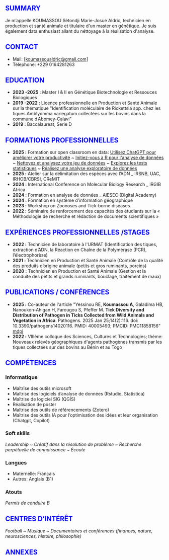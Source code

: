 ## <span style="color: blue;">SUMMARY</span>
Je m’appelle KOUMASSOU Sètondji Marie-Josué Aldric, technicien en production et santé animale et titulaire d'un master en génétique. Je suis également data enthusiast allant du néttoyage à la réalisation d'analyse.
## <span style="color: blue;">CONTACT</span>
- Mail: [koumassoualdric@gmail.com]
- Télephone: +229 0164281263

## <span style="color: blue;">EDUCATION</span>
- **2023 -2025 :** Master I & II en Génétique Biotechnologie et Ressouces Biologiques
- **2019 -2022 :** Licence professionnelle en Production et Santé Animale sur la thématique "Identification moléculaire de Rickettsia spp. chez les tiques Amblyomma variegatum collectées sur les bovins dans la commune d’Abomey-Calavi"
- **2019 :** Baccalaureat, Serie D

## <span style="color: blue;">FORMATIONS PROFESSIONNELLES</span>
- **2025 :** Formation sur open classroom en data: [Utilisez ChatGPT pour améliorer votre productivité](https://openclassrooms.com/fr/courses/8204091-utilisez-chatgpt-pour-ameliorer-votre-productivite) ~ [Initiez-vous à R pour l'analyse de données](https://openclassrooms.com/fr/courses/8248096-initiez-vous-a-r-pour-lanalyse-de-donnees) ~ [Nettoyez et analysez votre jeu de données](https://openclassrooms.com/fr/courses/7410486-nettoyez-et-analysez-votre-jeu-de-donnees) ~ [Explorez les tests statistiques](https://openclassrooms.com/fr/courses/8313631-explorez-les-tests-statistiques) ~ [Réalisez une analyse exploratoire de données](https://openclassrooms.com/fr/courses/4525281-realisez-une-analyse-exploratoire-de-donnees)
- **2025 :** Atelier sur la délimitation des espèces avec l’ADN _ IRSNB, UAC, IRHOB/CBRSI, CReMIT
- **2024 :** International Conference on Molecular Biology Research _ IRGIB Africa
- **2024 :** Formation en analyse de données  _ AIESEC (Digital Academy)
- **2024 :** Formation en système d’information géographique  
- **2023 :** Workshop on Zoonoses and Tick-borne diseases  
- **2022 :** Séminaire de renforcement des capacités des étudiants sur la « Méthodologie de recherche et rédaction de documents scientifiques »  

## <span style="color: blue;">EXPÉRIENCES PROFESSIONNELLES /STAGES</span>
- **2022 :** Technicien  de laboratoire à l'URMAT (Identification des tiques, extraction d’ADN, la Réaction en Chaîne de la Polymérase (PCR), l’électrophorèse)
- **2021 :** Technicien en Production et Santé Animale (Contrôle de la qualité des produits d’origine animale (petits et gros ruminants, porcins)
- **2020 :** Technicien en Production et Santé Animale (Gestion et la conduite des petits et grands ruminants, bouclage, traitement de maux)

## <span style="color: blue;">PUBLICATIONS / CONFÉRENCES</span>
- **2025 :** Co-auteur de l'article "Yessinou RE, **Koumassou A**, Galadima HB, Nanoukon-Ahigan H, Farougou S, Pfeffer M. **Tick Diversity and Distribution of Pathogen in Ticks Collected from Wild Animals and Vegetation in Africa**. Pathogens. 2025 Jan 25;14(2):116. doi: 10.3390/pathogens14020116. PMID: 40005493; PMCID: PMC11858156" [mdpi](https://www.mdpi.com/2076-0817/14/2/116)
- **2022 :** VIIIème colloque des Sciences, Cultures et Technologies; thème: Nouveaux relevés géographiques d'agents pathogènes transmis par les tiques collectées sur des bovins au Bénin et au Togo

## <span style="color: blue;">COMPÉTENCES</span>
### Informatique
- Maîtrîse des outils microsoft
- Maîtrise des logiciels d’analyse de données (Rstudio, Statistica)
- Maîtrise de logiciel SIG (QGIS)
- Réalisation de poster
- Maîtrise des outils de référencements (Zotero)
- Maîtrise des outils IA pour l’optimisation des idées et leur organisation (Chatgpt, Copilot)

### Soft skills
*Leadership ~ Créatif dans la résolution de problème ~ Recherche perpétuelle de connaissance ~ Écoute*

### Langues
- Maternelle: Français
- Autres: Anglais (B1)

### Atouts
*Permis de conduire B*

## <span style="color: blue;">CENTRES D’INTÉRÊT</span>
*Football ~ Musique ~ Documentaires et conférences (finances, nature, neurosciences, histoire, philosophie)*

## <span style="color: blue;">ANNEXES</span>
